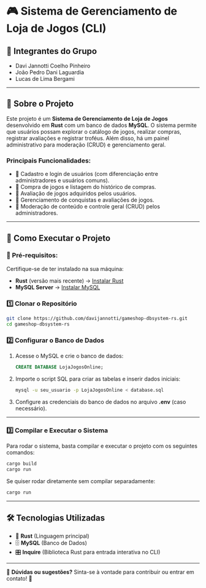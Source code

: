 # 🎮 Sistema de Gerenciamento de Loja de Jogos (CLI)

## 👥 Integrantes do Grupo  
- Davi Jannotti Coelho Pinheiro  
- João Pedro Dani Laguardia 
- Lucas de Lima Bergami

---

## 📌 Sobre o Projeto  

Este projeto é um **Sistema de Gerenciamento de Loja de Jogos** desenvolvido em **Rust** com um banco de dados **MySQL**. O sistema permite que usuários possam explorar o catálogo de jogos, realizar compras, registrar avaliações e registrar troféus. Além disso, há um painel administrativo para moderação (CRUD) e gerenciamento geral.  

### **Principais Funcionalidades:**  
- 🔹 Cadastro e login de usuários (com diferenciação entre administradores e usuários comuns).  
- 🔹 Compra de jogos e listagem do histórico de compras.  
- 🔹 Avaliação de jogos adquiridos pelos usuários.  
- 🔹 Gerenciamento de conquistas e avaliações de jogos.  
- 🔹 Moderação de conteúdo e controle geral (CRUD) pelos administradores.  

---

## 🚀 Como Executar o Projeto  

### **📌 Pré-requisitos:**  
Certifique-se de ter instalado na sua máquina:  

- **Rust** (versão mais recente) → [Instalar Rust](https://www.rust-lang.org/pt-BR/tools/install)  
- **MySQL Server** → [Instalar MySQL](https://dev.mysql.com/downloads/)  

### **1️⃣ Clonar o Repositório**  
```sh
git clone https://github.com/davijannotti/gameshop-dbsystem-rs.git
cd gameshop-dbsystem-rs
```
### **2️⃣ Configurar o Banco de Dados**  

1. Acesse o MySQL e crie o banco de dados:  
    ```sql
    CREATE DATABASE LojaJogosOnline;
    ```

2. Importe o script SQL para criar as tabelas e inserir dados iniciais:  
    ```sh
    mysql -u seu_usuario -p LojaJogosOnline < database.sql
    ```

3. Configure as credenciais do banco de dados no arquivo **.env** (caso necessário).  

---

### **3️⃣ Compilar e Executar o Sistema**  
Para rodar o sistema, basta compilar e executar o projeto com os seguintes comandos:  
```sh
cargo build
cargo run
```

Se quiser rodar diretamente sem compilar separadamente:  
```sh
cargo run
```

---

## **🛠 Tecnologias Utilizadas** 

- 🦀 **Rust** (Linguagem principal)  
- 🗄 **MySQL** (Banco de Dados)  
- 🎛 **Inquire** (Biblioteca Rust para entrada interativa no CLI)  

---

📢 **Dúvidas ou sugestões?** Sinta-se à vontade para contribuir ou entrar em contato! 🚀